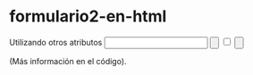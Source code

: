 # formulario2-en-html
Utilizando otros atributos
<input placeholder="">
<input type="reset" value="">
<input type="checkbox">
<input type="button" onclick="alert('')" value="">

(Más información en el código).
